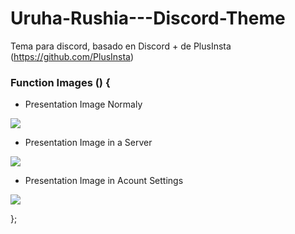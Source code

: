 # Uruha-Rushia---Discord-Theme
Tema para discord, basado en Discord + de PlusInsta (https://github.com/PlusInsta)

### Function Images () {

 - Presentation Image Normaly
<img src='https://vsthemes.org/uploads/posts/2022-05/1652209618_capture-1-uruha-rushia-blue-style-for-discord-v2.png'/>

 - Presentation Image in a Server
<img src='https://vsthemes.org/uploads/posts/2022-05/1652209725_capture-2-uruha-rushia-blue-style-for-discord-v2.png'/>

 - Presentation Image in Acount Settings
<img src='https://vsthemes.org/uploads/posts/2022-05/1652210939_capture-3-uruha-rushia-blue-style-for-discord-v2.png'/>

};
